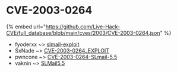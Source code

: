# CVE-2003-0264
{% embed url="https://github.com/Live-Hack-CVE/full_database/blob/main/cves/2003/CVE-2003-0264.json" %}

* fyoderxx ~> [slmail-exploit](https://www.alice-snow.ru/2003/database/cve-2003-0264/slmail-exploit-fyoderxx)
* SxNade ~> [CVE-2003-0264_EXPLOIT](https://www.alice-snow.ru/2003/database/cve-2003-0264/cve-2003-0264_exploit-sxnade)
* pwncone ~> [CVE-2003-0264-SLmail-5.5](https://www.alice-snow.ru/2003/database/cve-2003-0264/cve-2003-0264-slmail-5.5-pwncone)
* vaknin ~> [SLMail5.5](https://www.alice-snow.ru/2003/database/cve-2003-0264/slmail5.5-vaknin)